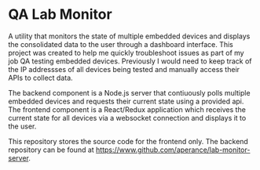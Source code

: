 # QA Lab Monitor

A utility that monitors the state of multiple embedded devices and displays the consolidated data to the user through a dashboard interface. This project was created to help me quickly troubleshoot issues as part of my job QA testing embedded devices. Previously I would need to keep track of the IP addressses of all devices being tested and manually access their APIs to collect data.

The backend component is a Node.js server that contiuously polls multiple embedded devices and requests their current state using a provided api. The frontend component is a React/Redux application which receives the current state for all devices via a websocket connection and displays it to the user.

This repository stores the source code for the frontend only. The backend repository can be found at <https://www.github.com/aperance/lab-monitor-server>.
